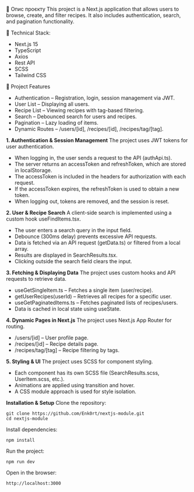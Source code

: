 📌 Опис проєкту
This project is a Next.js application that allows users to browse, create, and filter recipes. It also includes authentication, search, and pagination functionality.
 
 
🚀 Technical Stack:
- Next.js 15
- TypeScript
- Axios
- Rest API
- SCSS
- Tailwind CSS
 
 
🔑 Project Features
- Authentication – Registration, login, session management via JWT.
- User List – Displaying all users.
- Recipe List – Viewing recipes with tag-based filtering.
- Search – Debounced search for users and recipes.
- Pagination – Lazy loading of items.
- Dynamic Routes – /users/[id], /recipes/[id], /recipes/tag/[tag].
 
 
**1. Authentication & Session Management**
The project uses JWT tokens for user authentication.
 
- When logging in, the user sends a request to the API (authApi.ts).
- The server returns an accessToken and refreshToken, which are stored in localStorage.
- The accessToken is included in the headers for authorization with each request.
- If the accessToken expires, the refreshToken is used to obtain a new token.
- When logging out, tokens are removed, and the session is reset.
 
**2. User & Recipe Search**
A client-side search is implemented using a custom hook useFindItems.tsx.
 
- The user enters a search query in the input field.
- Debounce (300ms delay) prevents excessive API requests.
- Data is fetched via an API request (getData.ts) or filtered from a local array.
- Results are displayed in SearchResults.tsx.
- Clicking outside the search field clears the input.
 
**3. Fetching & Displaying Data**
The project uses custom hooks and API requests to retrieve data.
 
- useGetSingleItem.ts – Fetches a single item (user/recipe).
- getUserRecipes(userId) – Retrieves all recipes for a specific user.
- useGetPaginatedItems.ts – Fetches paginated lists of recipes/users.
- Data is cached in local state using useState.
 
**4. Dynamic Pages in Next.js**
The project uses Next.js App Router for routing.
 
- /users/[id] – User profile page.
- /recipes/[id] – Recipe details page.
- /recipes/tag/[tag] – Recipe filtering by tags.
 
**5. Styling & UI**
The project uses SCSS for component styling.
 
- Each component has its own SCSS file (SearchResults.scss, UserItem.scss, etc.).
- Animations are applied using transition and hover.
- A CSS module approach is used for style isolation.
 
 
 
**Installation & Setup**
Clone the repository:
```
git clone https://github.com/Enk0rt/nextjs-module.git
cd nextjs-module
```
 
Install dependencies:
```
npm install
```
 
Run the project:
```
npm run dev
```
 
Open in the browser:
```
http://localhost:3000
```
 
